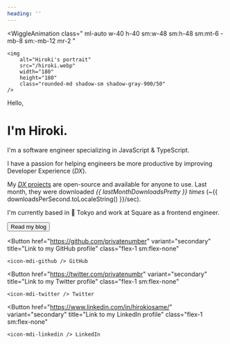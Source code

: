 ```yaml
---
heading: ''
---
```


<script setup lang="ts">
import { getUnit, numberUnits } from '@/utils/get-unit';
import npmPackages from '@/data/npm-downloads.json';

const [, lastMonthDownloads] = npmPackages.lastMonth;

const lastMonthDownloadsPretty = computed(() => {
	const [downloads, unit] = getUnit(lastMonthDownloads, numberUnits, 1);
	return `${downloads} ${unit}`;
});

const downloadsPerSecond = Math.round(lastMonthDownloads / 30 / 24 / 60 / 60);
</script>

<WiggleAnimation
	class="
		ml-auto
		w-40
		h-40
		sm:w-48
		sm:h-48
		sm:mt-6
		-mb-8
		sm:-mb-12
		mr-2
	"
>
	<img
		alt="Hiroki's portrait"
		src="/hiroki.webp"
		width="180"
		height="180"
		class="rounded-md shadow-sm shadow-gray-900/50"
	/>
</WiggleAnimation>
<span class="text-xl font-medium">Hello,</span>
<h1 class="mt-2">I'm Hiroki.</h1>

I'm a software engineer specializing in JavaScript & TypeScript.

I have a passion for helping engineers be more productive by improving Developer Experience (_DX_).

My [_DX_ projects](/projects) are open-source and available for anyone to use. Last month, they were downloaded <span class="whitespace-nowrap">_{{ lastMonthDownloadsPretty }} times_</span> (~{{ downloadsPerSecond.toLocaleString() }}/sec).

I'm currently based in <span class="whitespace-nowrap">🗼 Tokyo</span> and work at <AppLink href="https://squareup.com/" class="whitespace-nowrap"><icon-mdi-square-inc class="inline-block align-middle mb-0.5" /> Square</AppLink> as a frontend engineer.

<div class="mt-8 sm:mt-14 flex flex-wrap gap-2 sm:gap-4">

<Button href="/posts" title="Link to my blog posts" class="w-full sm:w-auto">
	<icon-mdi-head-heart />
	Read my blog
</Button>

<Button
	href="https://github.com/privatenumber"
	variant="secondary"
	title="Link to my GitHub profile"
	class="flex-1 sm:flex-none"
>
	<icon-mdi-github /> GitHub
</Button>

<Button
	href="https://twitter.com/privatenumbr"
	variant="secondary"
	title="Link to my Twitter profile"
	class="flex-1 sm:flex-none"
>
	<icon-mdi-twitter /> Twitter
</Button>

<Button
	href="https://www.linkedin.com/in/hirokiosame/"
	variant="secondary"
	title="Link to my LinkedIn profile"
	class="flex-1 sm:flex-none"
>
	<icon-mdi-linkedin /> LinkedIn
</Button>

<!--
Deactivated
<Button
	href="https://www.instagram.com/private.number_"
	variant="secondary"
	title="Link to my Instagram profile"
	class="flex-1 sm:flex-none"
>
	<icon-mdi-instagram class="mr-1" />
</Button>
-->

</div>
